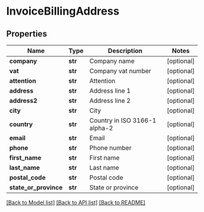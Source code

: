 # InvoiceBillingAddress

## Properties
Name | Type | Description | Notes
------------ | ------------- | ------------- | -------------
**company** | **str** | Company name | [optional] 
**vat** | **str** | Company vat number | [optional] 
**attention** | **str** | Attention | [optional] 
**address** | **str** | Address line 1 | [optional] 
**address2** | **str** | Address line 2 | [optional] 
**city** | **str** | City | [optional] 
**country** | **str** | Country in ISO 3166-1 alpha-2 | [optional] 
**email** | **str** | Email | [optional] 
**phone** | **str** | Phone number | [optional] 
**first_name** | **str** | First name | [optional] 
**last_name** | **str** | Last name | [optional] 
**postal_code** | **str** | Postal code | [optional] 
**state_or_province** | **str** | State or province | [optional] 

[[Back to Model list]](../README.md#documentation-for-models) [[Back to API list]](../README.md#documentation-for-api-endpoints) [[Back to README]](../README.md)


